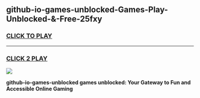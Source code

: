 
## github-io-games-unblocked-Games-Play-Unblocked-&-Free-25fxy
<h3>
<a href="https://premium76.site?title=github-io-games-unblocked&ref=24A">CLICK TO PLAY</a></h3>
<hr>

<h3>
<a href="https://premium76.site?title=github-io-games-unblocked&ref=24A">CLICK 2 PLAY</a>
  
</h3>

<a href="https://premium76.site?title=github-io-games-unblocked&ref=24A"><img src="https://clearcache.store/games.png"></a>


**github-io-games-unblocked games unblocked: Your Gateway to Fun and Accessible Online Gaming**
